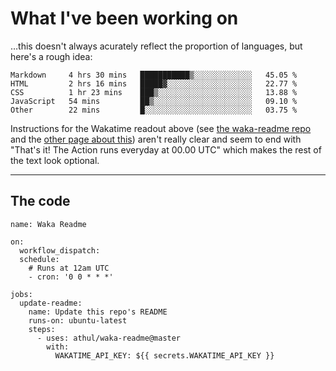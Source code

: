 # What I've been working on

…this doesn't always acurately reflect the proportion of languages, but here's a rough idea:

<!--START_SECTION:waka-->
```text
Markdown     4 hrs 30 mins   ███████████▒░░░░░░░░░░░░░   45.05 % 
HTML         2 hrs 16 mins   █████▓░░░░░░░░░░░░░░░░░░░   22.77 % 
CSS          1 hr 23 mins    ███▒░░░░░░░░░░░░░░░░░░░░░   13.88 % 
JavaScript   54 mins         ██▒░░░░░░░░░░░░░░░░░░░░░░   09.10 % 
Other        22 mins         █░░░░░░░░░░░░░░░░░░░░░░░░   03.75 % 
```
<!--END_SECTION:waka-->

Instructions for the Wakatime readout above (see [the waka-readme repo](https://github.com/athul/waka-readme) and the [other page about this](https://github.com/marketplace/actions/waka-readme)) aren't really clear and seem to end with "That's it! The Action runs everyday at 00.00 UTC" which makes the rest of the text look optional.

---

## The code

```
name: Waka Readme

on:
  workflow_dispatch:
  schedule:
    # Runs at 12am UTC
    - cron: '0 0 * * *'

jobs:
  update-readme:
    name: Update this repo's README
    runs-on: ubuntu-latest
    steps:
      - uses: athul/waka-readme@master
        with:
          WAKATIME_API_KEY: ${{ secrets.WAKATIME_API_KEY }}
```
